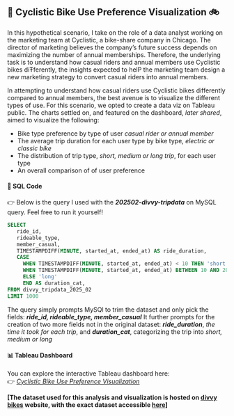 ## 🚀 Cyclistic Bike Use Preference Visualization 🚲
In this hypothetical scenario, I take on the role of a data analyst working on the marketing team at Cyclistic, a bike-share company in Chicago. The director of marketing believes the company’s future success depends on maximizing the number of annual memberships. Therefore, the underlying task is to understand how casual riders and annual members use Cyclistic bikes diŦferently, the insights expected to helP the marketing team design a new marketing strategy to convert casual riders into annual members. 

In attempting to understand how casual riders use Cyclistic bikes differently compared to annual members, the best avenue is to visualize the different types of use. For this scenario, we opted to create a data viz on Tableau public. The charts settled on, and featured on the dashboard, *later shared*, aimed to visualize the following:
- Bike type preference by type of user *casual rider or annual member*
- The average trip duration for each user type by bike type, *electric or classic bike*
- The distribution of trip type, *short, medium or long trip*, for each user type
- An overall comparison of of user preference


#### 📝 SQL Code
👉 Below is the query I used with the ***202502-divvy-tripdata*** on MySQL query. Feel free to run it yourself!



```sql
SELECT 
   ride_id,
   rideable_type,  
   member_casual,
   TIMESTAMPDIFF(MINUTE, started_at, ended_at) AS ride_duration,
   CASE
     WHEN TIMESTAMPDIFF(MINUTE, started_at, ended_at) < 10 THEN 'short'
     WHEN TIMESTAMPDIFF(MINUTE, started_at, ended_at) BETWEEN 10 AND 20 THEN 'medium'
     ELSE 'long'
     END AS duration_cat,
FROM divvy_tripdata_2025_02
LIMIT 1000
```
The query simply prompts MySQl to trim the dataset and only pick the fields: ***ride_id, rideable_type, member_casual*** 
It further prompts for the creation of two more fields not in the original dataset: ***ride_duration***, *the time it took for each trip*, and ***duration_cat***, categorizing the trip into *short, medium or long* 

#### 📊 Tableau Dashboard
You can explore the interactive Tableau dashboard here:  
👉 [*Cyclistic Bike Use Preference Visualization*](https://public.tableau.com/app/profile/vincent.otieno7871/viz/BikesShare_17417945426040/Dashboard1)  



**[The dataset used for this analysis and visualization is hosted on [divvy bikes](https://divvy-tripdata.s3.amazonaws.com/index.html) website, with the exact dataset accessible [here](https://divvy-tripdata.s3.amazonaws.com/202502-divvy-tripdata.zip)]**

